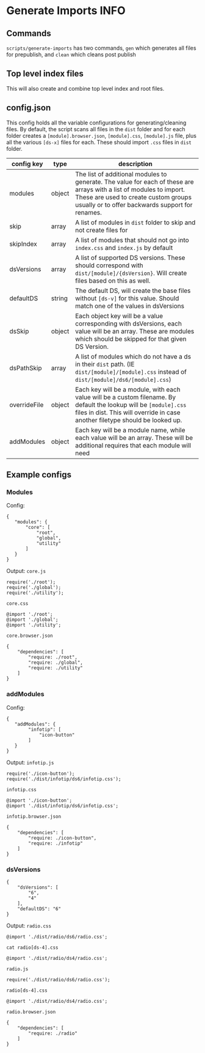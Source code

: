 # Generate Imports INFO

## Commands

`scripts/generate-imports` has two commands, `gen` which generates all files for prepublish, and `clean` which cleans post publish

## Top level index files

This will also create and combine top level index and root files.

## config.json

This config holds all the variable configurations for generating/cleaning files.
By default, the script scans all files in the `dist` folder and for each folder creates a `[module].browser.json`, `[module].css`, `[module].js` file, plus all the various `[ds-x]` files for each. These should import `.css` files in `dist` folder.

| config key   | type   | description                                                                                                                                                                                                    |
| ------------ | ------ | -------------------------------------------------------------------------------------------------------------------------------------------------------------------------------------------------------------- |
| modules      | object | The list of additional modules to generate. The value for each of these are arrays with a list of modules to import. These are used to create custom groups usually or to offer backwards support for renames. |
| skip         | array  | A list of modules in `dist` folder to skip and not create files for                                                                                                                                            |
| skipIndex    | array  | A list of modules that should not go into `index.css` and `index.js` by default                                                                                                                                |
| dsVersions   | array  | A list of supported DS versions. These should correspond with `dist/[module]/{dsVersion}`. Will create files based on this as well.                                                                            |
| defaultDS    | string | The default DS, will create the base files without `[ds-v]` for this value. Should match one of the values in dsVersions                                                                                       |
| dsSkip       | object | Each object key will be a value corresponding with dsVersions, each value will be an array. These are modules which should be skipped for that given DS Version.                                               |
| dsPathSkip   | array  | A list of modules which do not have a ds in their `dist` path. (IE `dist/[module]/[module].css` instead of `dist/[module]/ds6/[module].css`)                                                                   |
| overrideFile | object | Each key will be a module, with each value will be a custom filename. By default the lookup will be `[module].css` files in dist. This will override in case another filetype should be looked up.             |
| addModules   | object | Each key will be a module name, while each value will be an array. These will be additional requires that each module will need                                                                                |

## Example configs

### Modules

Config:

```
{
   "modules": {
       "core": [
           "root",
           "global",
           "utility"
       ]
   }
}
```

Output:
`core.js`

```
require('./root');
require('./global');
require('./utility');
```

`core.css`

```
@import './root';
@import './global';
@import './utility';
```

`core.browser.json`

```
{
    "dependencies": [
        "require: ./root",
        "require: ./global",
        "require: ./utility"
    ]
}
```

### addModules

Config:

```
{
   "addModules": {
        "infotip": [
            "icon-button"
        ]
   }
}
```

Output:
`infotip.js`

```
require('./icon-button');
require('./dist/infotip/ds6/infotip.css');
```

`infotip.css`

```
@import './icon-button';
@import './dist/infotip/ds6/infotip.css';
```

`infotip.browser.json`

```
{
    "dependencies": [
        "require: ./icon-button",
        "require: ./infotip"
    ]
}
```

### dsVersions

```
{
    "dsVersions": [
        "6",
        "4"
    ],
    "defaultDS": "6"
}
```

Output:
`radio.css`

```
@import './dist/radio/ds6/radio.css';
```

`cat radio[ds-4].css`

```
@import './dist/radio/ds4/radio.css';
```

`radio.js`

```
require('./dist/radio/ds6/radio.css');
```

`radio[ds-4].css`

```
@import './dist/radio/ds4/radio.css';
```

`radio.browser.json`

```
{
    "dependencies": [
        "require: ./radio"
    ]
}
```
